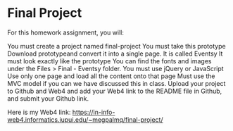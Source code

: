 # Final Project
For this homework assignment, you will:

You must create a project named final-project
You must take this prototype Download prototypeand convert it into a single page.  It is called Eventsy
It must look exactly like the prototype
You can find the fonts and images under the Files > Final - Eventsy folder. 
You must use jQuery or JavaScript
Use only one page and load all the content onto that page 
Must use the MVC model if you can we have discussed this in class.
Upload your project to Github and Web4 and add your Web4 link to the README file in Github, and submit your Github link. 

Here is my Web4 link:
https://in-info-web4.informatics.iupui.edu/~megpalmq/final-project/ 
